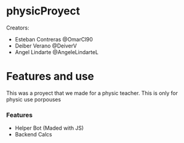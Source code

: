 # physicProyect

Creators:
<ul>
  <li>Esteban Contreras @OmarCl90</li>
  <li>Deiber Verano @DeiverV</li>
  <li>Angel Lindarte @AngeleLindarteL</li>
</ul>

# Features and use

<p>This was a proyect that we made for a physic teacher. This is only for physic use porpouses</p>
<h3>Features</h3>
<ul>
  <li>Helper Bot (Maded with JS)</li>
  <li>Backend Calcs</li>
</ul>
